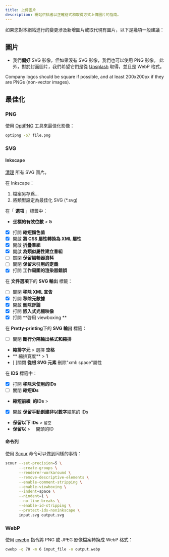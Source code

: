 ```yaml
---
title: 上傳圖片
description: 網站供稿者以正確格式和取得方式上傳圖片的指南。
---
```


如果您對本網站進行的變更涉及新增圖片或取代現有圖片，以下是幾項一般建議：

## 圖片

- 我們**偏好** SVG 影像，但如果沒有 SVG 影像，我們也可以使用 PNG 影像。 此外，對於封面圖片，我們希望它們是從 [Unsplash](https://unsplash.com) 取得，並且是 WebP 格式。

Company logos should be square if possible, and at least 200x200px if they are PNGs (non-vector images).

## 最佳化

### PNG

使用 [OptiPNG](https://sourceforge.net/projects/optipng) 工具來最佳化影像：

```bash
optipng -o7 file.png
```

### SVG

#### Inkscape

[清理](https://github.com/scour-project/scour) 所有 SVG 圖片。

在 Inkscape：

1. 檔案另存爲...
2. 將類型設定為最佳化 SVG (*.svg)

在「 **選項** 」標籤中：

- **坐標的有效位數** > **5**
- [x] 打開 **縮短顏色值**
- [x] 開啟 **將 CSS 屬性轉換為 XML 屬性**
- [x] 開啟 **折疊羣組**
- [x] 開啟 **為類似屬性建立羣組**
- [ ] 關閉 **保留編輯器資料**
- [ ] 關閉 **保留未引用的定義**
- [x] 打開 **工作周圍的渲染器錯誤**

在 **文件選項**下的 **SVG 輸出** 標籤：

- [ ] 關閉 **移除 XML 宣告**
- [x] 打開 **移除元數據**
- [x] 開啟 **刪除評論**
- [x] 打開 **嵌入式光柵映像**
- [x] 打開 **啓用 viewboxing **

在 **Pretty-printing**下的 **SVG 輸出** 標籤：

- [ ] 關閉 **斷行分隔輸出格式和縮排**
- **縮排字元** > 選擇 **空格**
- ** 縮排寛度** > **1**
- [ ]關閉 **從根 SVG 元素** 刪除"xml: space"屬性

在 **IDS** 標籤中：

- [x] 打開 **移除未使用的IDs**
- [ ] 關閉 **縮短IDs**
- **縮短前綴` `的IDs** >
- [x] 開啟 **保留手動創建非以數字**結尾的 IDs
- **保留以下 IDs** > `留空`
- **保留以** > `  `開頭的ID</code>

#### 命令列

使用 [Scour](https://github.com/scour-project/scour) 命令可以做到同樣的事情：

```bash
scour --set-precision=5 \
      --create-groups \
      --renderer-workaround \
      --remove-descriptive-elements \
      --enable-comment-stripping \
      --enable-viewboxing \
      --indent=space \
      --nindent=1 \
      --no-line-breaks \
      --enable-id-stripping \
      --protect-ids-noninkscape \
      input.svg output.svg
```

### WebP

使用 [cwebp](https://developers.google.com/speed/webp/docs/using) 指令將 PNG 或 JPEG 影像檔案轉換成 WebP 格式：

```bash
cwebp -q 70 -m 6 input_file -o output.webp
```
